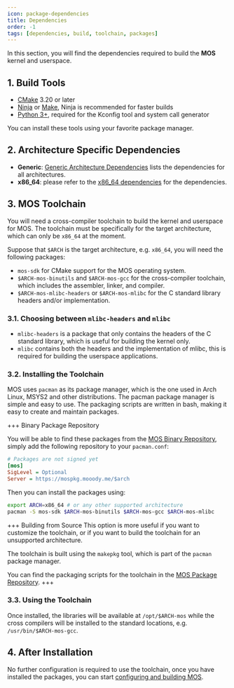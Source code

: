 ```yaml
---
icon: package-dependencies
title: Dependencies
order: -1
tags: [dependencies, build, toolchain, packages]
---
```


In this section, you will find the dependencies required to build the **MOS** kernel and userspace.

## 1. Build Tools

- [CMake](https://cmake.org/download/) 3.20 or later
- [Ninja](https://ninja-build.org/) or [Make](https://www.gnu.org/software/make/), Ninja is recommended for faster builds
- [Python 3+](https://www.python.org/downloads/), required for the Kconfig tool and system call generator

You can install these tools using your favorite package manager.

## 2. Architecture Specific Dependencies

- **Generic**: [Generic Architecture Dependencies](../arch/generic/dependencies.md) lists the dependencies for all architectures.
- **x86_64**: please refer to the [x86_64 dependencies](../arch/x86_64/dependencies.md) for the dependencies.

## 3. MOS Toolchain

You will need a cross-compiler toolchain to build the kernel and userspace for MOS. The toolchain must be specifically
for the target architecture, which can only be `x86_64` at the moment.

Suppose that `$ARCH` is the target architecture, e.g. `x86_64`, you will need the following packages:

- `mos-sdk` for CMake support for the MOS operating system.
- `$ARCH-mos-binutils` and `$ARCH-mos-gcc` for the cross-compiler toolchain, which includes the assembler, linker, and compiler.
- `$ARCH-mos-mlibc-headers` or `$ARCH-mos-mlibc` for the C standard library headers and/or implementation.

### 3.1. Choosing between `mlibc-headers` and `mlibc`

- `mlibc-headers` is a package that only contains the headers of the C standard library, which is useful for building the kernel only.
- `mlibc` contains both the headers and the implementation of mlibc, this is required for building the userspace applications.

### 3.2. Installing the Toolchain

MOS uses `pacman` as its package manager, which is the one used in Arch Linux, MSYS2 and other distributions. The pacman
package manager is simple and easy to use. The packaging scripts are written in bash, making it easy to create and maintain
packages.

+++ Binary Package Repository

You will be able to find these packages from the [MOS Binary Repository](https://mospkg.mooody.me), simply add the following
repository to your `pacman.conf`:

```ini
# Packages are not signed yet
[mos]
SigLevel = Optional
Server = https://mospkg.mooody.me/$arch
```

Then you can install the packages using:

```bash
export ARCH=x86_64 # or any other supported architecture
pacman -S mos-sdk $ARCH-mos-binutils $ARCH-mos-gcc $ARCH-mos-mlibc
```

+++ Building from Source
This option is more useful if you want to customize the toolchain, or if you want to build the toolchain for an unsupported
architecture.

The toolchain is built using the `makepkg` tool, which is part of the `pacman` package manager.

You can find the packaging scripts for the toolchain in the [MOS Package Repository](https://github.com/moodyhunter/mos-packages).
+++

### 3.3. Using the Toolchain

Once installed, the libraries will be available at `/opt/$ARCH-mos` while the cross compilers will be installed to the
standard locations, e.g. `/usr/bin/$ARCH-mos-gcc`.

## 4. After Installation

No further configuration is required to use the toolchain, once you have installed the packages, you can start
[configuring and building MOS](configure-build.md).
